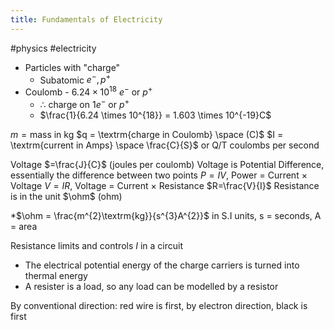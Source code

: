 ```yaml
---
title: Fundamentals of Electricity
---
```

#physics #electricity

- Particles with "charge"
	- Subatomic $e^{-}, p^{+}$ 
- Coulomb - $6.24 \times 10^{18}$ $e^{-}$ or $p^{+}$ 
	- $\therefore$ charge on $1e^{-}$ or $p^{+}$
	- $\frac{1}{6.24 \times 10^{18}} = 1.603 \times 10^{-19}C$

$m = \textrm{mass in kg}$
$q = \textrm{charge in Coulomb} \space (C)$
$I = \textrm{current in Amps} \space \frac{C}{S}$ or Q/T
coulombs per second

Voltage $=\frac{J}{C}$ (joules per coulomb)
Voltage is Potential Difference, essentially the difference between two points
$P = IV$, Power = Current $\times$ Voltage
$V = IR$, Voltage = Current $\times$ Resistance
$R=\frac{V}{I}$ Resistance is in the unit $\ohm$ (ohm)

\*$\ohm = \frac{m^{2}\textrm{kg}}{s^{3}A^{2}}$ in S.I units, s = seconds, A = area

Resistance limits and controls $I$ in a circuit
- The electrical potential energy of the charge carriers is turned into thermal energy 
- A resister is a load, so any load can be modelled by a resistor

By conventional direction: red wire is first, by electron direction, black is first